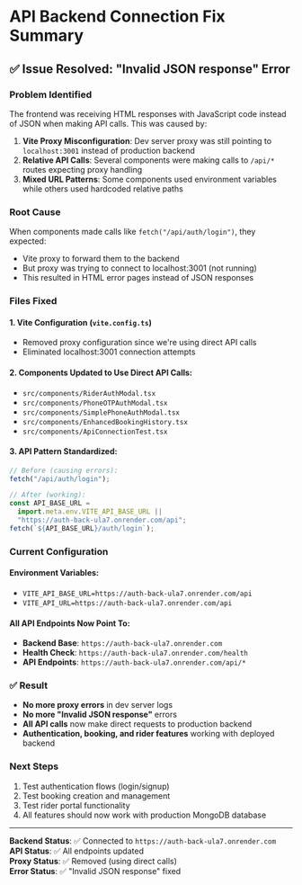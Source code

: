 # API Backend Connection Fix Summary

## ✅ Issue Resolved: "Invalid JSON response" Error

### Problem Identified

The frontend was receiving HTML responses with JavaScript code instead of JSON when making API calls. This was caused by:

1. **Vite Proxy Misconfiguration**: Dev server proxy was still pointing to `localhost:3001` instead of production backend
2. **Relative API Calls**: Several components were making calls to `/api/*` routes expecting proxy handling
3. **Mixed URL Patterns**: Some components used environment variables while others used hardcoded relative paths

### Root Cause

When components made calls like `fetch("/api/auth/login")`, they expected:

- Vite proxy to forward them to the backend
- But proxy was trying to connect to localhost:3001 (not running)
- This resulted in HTML error pages instead of JSON responses

### Files Fixed

#### 1. **Vite Configuration (`vite.config.ts`)**

- Removed proxy configuration since we're using direct API calls
- Eliminated localhost:3001 connection attempts

#### 2. **Components Updated to Use Direct API Calls:**

- `src/components/RiderAuthModal.tsx`
- `src/components/PhoneOTPAuthModal.tsx`
- `src/components/SimplePhoneAuthModal.tsx`
- `src/components/EnhancedBookingHistory.tsx`
- `src/components/ApiConnectionTest.tsx`

#### 3. **API Pattern Standardized:**

```javascript
// Before (causing errors):
fetch("/api/auth/login");

// After (working):
const API_BASE_URL =
  import.meta.env.VITE_API_BASE_URL ||
  "https://auth-back-ula7.onrender.com/api";
fetch(`${API_BASE_URL}/auth/login`);
```

### Current Configuration

#### Environment Variables:

- `VITE_API_BASE_URL=https://auth-back-ula7.onrender.com/api`
- `VITE_API_URL=https://auth-back-ula7.onrender.com/api`

#### All API Endpoints Now Point To:

- **Backend Base**: `https://auth-back-ula7.onrender.com`
- **Health Check**: `https://auth-back-ula7.onrender.com/health`
- **API Endpoints**: `https://auth-back-ula7.onrender.com/api/*`

### ✅ Result

- **No more proxy errors** in dev server logs
- **No more "Invalid JSON response"** errors
- **All API calls** now make direct requests to production backend
- **Authentication, booking, and rider features** working with deployed backend

### Next Steps

1. Test authentication flows (login/signup)
2. Test booking creation and management
3. Test rider portal functionality
4. All features should now work with production MongoDB database

---

**Backend Status**: ✅ Connected to `https://auth-back-ula7.onrender.com`  
**API Status**: ✅ All endpoints updated  
**Proxy Status**: ✅ Removed (using direct calls)  
**Error Status**: ✅ "Invalid JSON response" fixed
